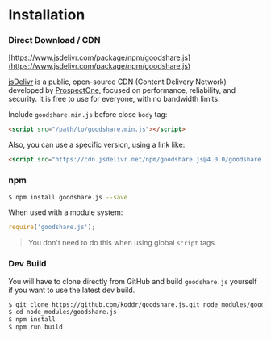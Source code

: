 # Installation

### Direct Download / CDN

[https://www.jsdelivr.com/package/npm/goodshare.js](https://www.jsdelivr.com/package/npm/goodshare.js)

<!--email_off-->
[jsDelivr](https://www.jsdelivr.com) is a public, open-source CDN (Content Delivery Network) developed by [ProspectOne](https://prospectone.io), focused on performance, reliability, and security. It is free to use for everyone, with no bandwidth limits.
<!--/email_off-->

Include `goodshare.min.js` before close `body` tag:

``` html
<script src="/path/to/goodshare.min.js"></script>
```

Also, you can use a specific version, using a link like:

``` html
<script src="https://cdn.jsdelivr.net/npm/goodshare.js@4.0.0/goodshare.min.js"></script>
```

### npm

``` bash
$ npm install goodshare.js --save
```

When used with a module system:

``` js
require('goodshare.js');
```

> You don't need to do this when using global `script` tags.

### Dev Build

You will have to clone directly from GitHub and build `goodshare.js` yourself if
you want to use the latest dev build.

``` bash
$ git clone https://github.com/koddr/goodshare.js.git node_modules/goodshare.js
$ cd node_modules/goodshare.js
$ npm install
$ npm run build
```
